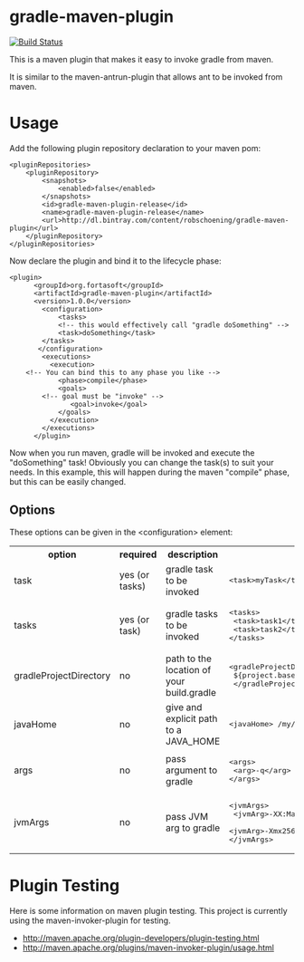 # gradle-maven-plugin

[![Build Status](https://travis-ci.org/[if6was9]/[gradle-maven-plugin].png)](https://travis-ci.org/if6was9/gradle-maven-plugin)


This is a maven plugin that makes it easy to invoke gradle from maven.  

It is similar to the maven-antrun-plugin that allows ant to be invoked from maven. 

# Usage

Add the following plugin repository declaration to your maven pom:

```
<pluginRepositories>
	<pluginRepository>
		<snapshots>
			<enabled>false</enabled>
		</snapshots>
		<id>gradle-maven-plugin-release</id>
		<name>gradle-maven-plugin-release</name>
		<url>http://dl.bintray.com/content/robschoening/gradle-maven-plugin</url>
	</pluginRepository>
</pluginRepositories>
```

Now declare the plugin and bind it to the lifecycle phase:

```
<plugin>
      <groupId>org.fortasoft</groupId>
      <artifactId>gradle-maven-plugin</artifactId>
      <version>1.0.0</version>
        <configuration>
        	<tasks>
			<!-- this would effectively call "gradle doSomething" -->
			<task>doSomething</task>
		</tasks>
       </configuration>
        <executions>
          <execution>
	<!-- You can bind this to any phase you like -->
            <phase>compile</phase>
            <goals>
		<!-- goal must be "invoke" -->
               <goal>invoke</goal>
            </goals>
          </execution>
        </executions>
      </plugin>
```

Now when you run maven, gradle will be invoked and execute the "doSomething" task!  Obviously you can change the task(s)
to suit your needs.
In this example, this will happen during the maven "compile" phase, but this can be easily changed.

## Options
These options can be given in the &lt;configuration&gt; element:

<table>
<tr><th>option</th><th>required</th><th>description</th><th>example</th></tr>

<tr><td>task</td><td>yes (or tasks) </td><td>gradle task to be invoked</td><td><pre>&lt;task&gt;myTask&lt;/task&gt;</pre> </td></tr>
<tr><td>tasks</td><td>yes (or task) </td><td>gradle tasks to be invoked</td><td><pre>&lt;tasks&gt;<br> &lt;task&gt;task1&lt;/task&gt;<br/> &lt;task&gt;task2&lt;/task&gt; <br/>&lt;/tasks&gt;</pre></td></tr>
<tr><td>gradleProjectDirectory</td><td>no</td><td>path to the location of your build.gradle</td><td><pre>&lt;gradleProjectDirectory&gt;<br /> ${project.basedir}/another/path<br/> &lt;/gradleProjectDirectory&gt;</pre></td></tr>
<tr><td>javaHome</td><td>no</td><td>give and explicit path to a JAVA_HOME</td><td><pre>&lt;javaHome&gt; /my/path/to/jdk &lt;/javaHome&gt;</td></pre></tr>
<tr><td>args</td><td>no</td><td>pass argument to gradle</td><td><pre>&lt;args&gt;<br> &lt;arg&gt;-q&lt;/arg&gt; <br/>&lt;/args&gt;</td></pre></tr>
<tr><td>jvmArgs</td><td>no</td><td>pass JVM arg to gradle</td><td><pre>&lt;jvmArgs&gt;<br/> &lt;jvmArg&gt;-XX:MaxPermSize=128m&lt;/jvmArg&gt;<br/> 
&lt;jvmArg&gt;-Xmx256m&lt;/jvmArg&gt; <br/>&lt;/jvmArgs&gt;</pre></td></tr>
</table>

# Plugin Testing

Here is some information on maven plugin testing.  This project is currently using the maven-invoker-plugin for testing.

* http://maven.apache.org/plugin-developers/plugin-testing.html
* http://maven.apache.org/plugins/maven-invoker-plugin/usage.html
